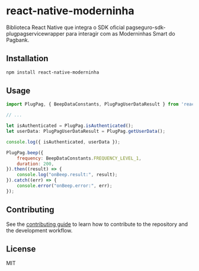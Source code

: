 # react-native-moderninha

Biblioteca React Native que integra o SDK oficial pagseguro-sdk-plugpagservicewrapper para interagir com as Moderninhas Smart do Pagbank.

## Installation

```sh
npm install react-native-moderninha
```

## Usage


```js
import PlugPag, { BeepDataConstants, PlugPagUserDataResult } from 'react-native-moderninha';

// ...

let isAuthenticated = PlugPag.isAuthenticated();
let userData: PlugPagUserDataResult = PlugPag.getUserData();

console.log({ isAuthenticated, userData });

PlugPag.beep({
    frequency: BeepDataConstants.FREQUENCY_LEVEL_1,
    duration: 200,
}).then((result) => {
    console.log("onBeep.result:", result);
}).catch((err) => {
    console.error("onBeep.error:", err);
});
```


## Contributing

See the [contributing guide](CONTRIBUTING.md) to learn how to contribute to the repository and the development workflow.

## License

MIT
